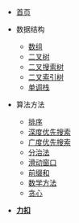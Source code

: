 * [首页](home.md)
* 数据结构
  * [数组](datastruct/array.md)
  * [二叉树](datastruct/bTree.md)
  * [二叉搜索树](datastruct/bst.md)
  * [二叉索引树](datastruct/bit.md)
  * [单调栈](datastruct/MonotonicStack.md)

* 算法方法
  * [排序](method/sort.md)
  * [深度优先搜索](method/dfs.md)
  * [广度优先搜索](method/bfs.md)
  * [分治法](method/dac.md)
  * [滑动窗口](method/window.md)
  * [前缀和](method/ps.md)
  * [数学方法](method/math.md)
  * [贪心](method/greedy.md)

* [**力扣**](leetcode/_sidebar.md)
